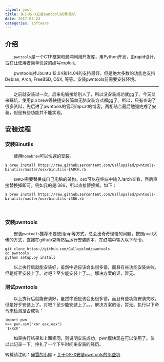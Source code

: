 ```yaml
---
layout: post
title: 关于OS-X安装pwntools的那些坑
date: 2017-07-23 
categories: software  
---
```



## 介绍


　　`pwntools`是一个CTF框架和漏洞利用开发库，用Python开发，由rapid设计，旨在让使用者简单快速的编写exploit。

　　pwntools对Ubuntu 12.04和14.04的支持最好，但是绝大多数的功能也支持Debian, Arch, FreeBSD, OSX, 等等。安装pwntools前需要安装环境。
***	
　　之前就安装过一次，后来电脑接给别人了，所以没安装成功就gg了。今天又来踩坑，使用pip brew等快捷安装简单无脑安装方式都gg了。所以，只有查询了很多资料，先后进了pwntools的官网和pcat的博客。两相结合最后勉强完成了安装，但是有些功能并不能实现。


## 安装过程


### 安装Binutils

　　使用`homebrew`可以快速的安装。

    $ brew install https://raw.githubusercontent.com/Gallopsled/pwntools-binutils/master/osx/binutils-$ARCH.rb

　　`$ARCH`需要替换成自己电脑的架构。osx可以在终端中输入/arch查看，然后直接替换掉即可。例如我的是i386，所以直接替换掉。如下：

    $ brew install https://raw.githubusercontent.com/Gallopsled/pwntools-binutils/master/osx/binutils-i386.rb
　　

### 安装pwntools


　　安装`pwntools`推荐不要使用pip等方式，总会出奇奇怪怪的问题，按照pcat大佬的方式，直接在github克隆然后运行安装脚本，在终端中输入以下命令。
	
	git clone https://github.com/Gallopsled/pwntools
	cd pwntools
	python setup.py install

　　以上执行后就能安装好，虽然中途应该会出很多错，而且有些功能安装失败，但是好歹安装上了。对吧？至少能安装上了。。。解决方案的话，暂无。
　　
### 测试pwntools

　　以上执行后就能安装好，虽然中途应该会出很多错，而且有些功能安装失败，但是好歹安装上了。对吧？至少能安装上了。。。解决方案的话，暂无。执行以下命令来检测是否成功：

	import pwn  
	>>> pwn.asm("xor eax,eax")  
	'1\xc0'  

　　如果执行结果和上面相同，则说明安装成功，pwn模块现在可以使用了。仅以此记录一下，挣扎了一个下午时间来安装的经历。


转载请注明：[碎雪的小屋](http://RoyTse.github.io) » [关于OS-X安装pwntools的那些坑](http://RoyTse.github.io/2017/07/关于OS_X安装pwntools的那些坑/)  
